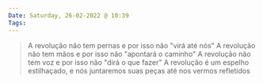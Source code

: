 ```yaml
---
Date: Saturday, 26-02-2022 @ 10:39
Tags:
---
```

> A revolução não tem pernas
> e por isso não "virá até nós"
> A revolução não tem mãos
> e por isso não "apontará o caminho"
> A revolução não tem voz
> e por isso não "dirá o que fazer"
> A revolução é um espelho estilhaçado,
> e nós juntaremos suas peças até nos vermos refletidos
